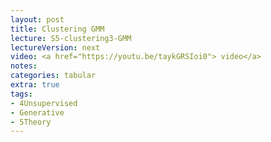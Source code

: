 ```yaml
---
layout: post
title: Clustering GMM
lecture: S5-clustering3-GMM
lectureVersion: next
video: <a href="https://youtu.be/taykGRSIoi0"> video</a> 
notes: 
categories: tabular
extra: true
tags:
- 4Unsupervised
- Generative
- 5Theory
---
```

